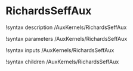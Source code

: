 <!-- MOOSE Documentation Stub: Remove this when content is added. -->

# RichardsSeffAux

!syntax description /AuxKernels/RichardsSeffAux

!syntax parameters /AuxKernels/RichardsSeffAux

!syntax inputs /AuxKernels/RichardsSeffAux

!syntax children /AuxKernels/RichardsSeffAux
